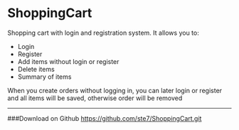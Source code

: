 ShoppingCart
============
Shopping cart with login and registration system. It allows you to:
* Login
* Register
* Add items without login or register
* Delete items
* Summary of items


When you create orders without logging in, you can later login or register
and all items will be saved, otherwise order will be removed

___________________
###Download on Github
https://github.com/ste7/ShoppingCart.git


